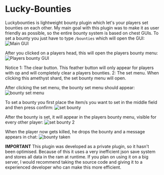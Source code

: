 # Lucky-Bounties
Luckybounties is lightweight bounty plugin which let's your players set bounties on each other.
My main goal with this plugin was to make it as user friendly as possible, so the entire bounty system is based on chest GUIs.
To set a bounty you just have to type `/bounties` which will open the GUI:
![Main GUI](https://user-images.githubusercontent.com/47057120/125192652-4307b280-e249-11eb-817d-c48431a08721.png)

After you clicked on a players head, this will open the players bounty menu:
![Players bounty GUI](https://user-images.githubusercontent.com/47057120/125192763-bf01fa80-e249-11eb-95a6-a02c0e09243e.png)

Notice 
1: The clear button. This feather button will only appear for players with op and will completely clear a players bounties.
2: The set menu. When clicking this amethyst shard, the set bounty menu will open.

After clicking the set menu, the bounty set menu should appear:
![bounty set menu](https://user-images.githubusercontent.com/47057120/125192894-3afc4280-e24a-11eb-994b-566bd9be678e.png)

To set a bounty you first place the item/s you want to set in the middle field and then press confirm:
![set bounty](https://user-images.githubusercontent.com/47057120/125192928-5ebf8880-e24a-11eb-95c1-15bc9b6e6907.png)

After the bounty is set, it will appear in the players bounty menu, visible for every other player:
![set bounty 2](https://user-images.githubusercontent.com/47057120/125192954-7dbe1a80-e24a-11eb-8413-2f0ac8069410.png)

When the player now gets killed, he drops the bounty and a message appears in chat:
![bounty taken](https://user-images.githubusercontent.com/47057120/125193023-b78f2100-e24a-11eb-9b2f-2d53c5c4b0c4.png)

**IMPORTANT**
This plugin was developed as a private plugin, so it hasn't been optimised. Because of this it uses a very inefficient json save system and stores all data in the ram at runtime. If you plan on using it on a big server, I would recommend taking the source code and giving it to a experienced developer who can make this more efficient.
